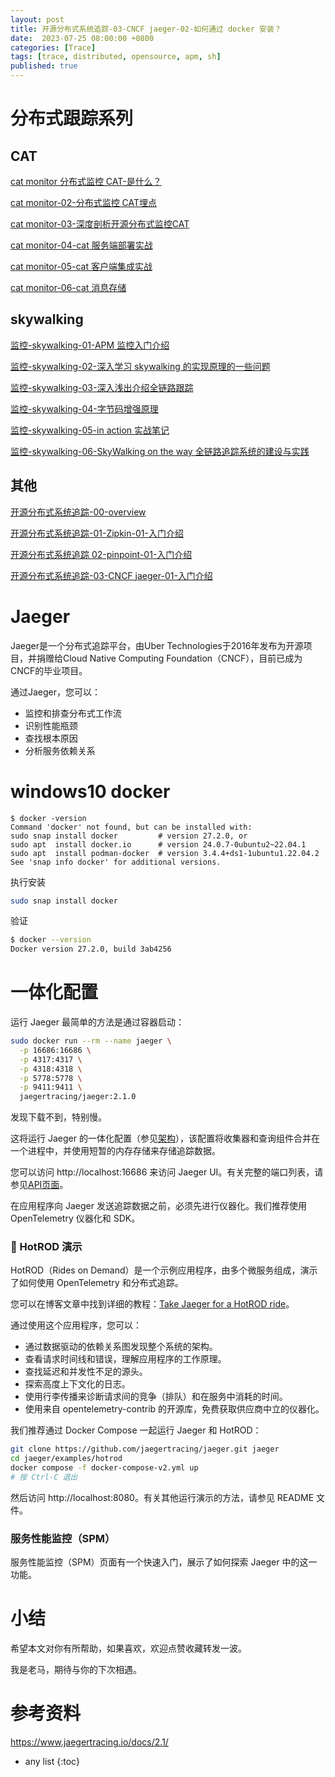 ```yaml
---
layout: post
title: 开源分布式系统追踪-03-CNCF jaeger-02-如何通过 docker 安装？
date:  2023-07-25 08:00:00 +0800
categories: [Trace]
tags: [trace, distributed, opensource, apm, sh]
published: true
---
```


# 分布式跟踪系列

## CAT

[cat monitor 分布式监控 CAT-是什么？](https://houbb.github.io/2023/09/19/cat-monitor-01-overview)

[cat monitor-02-分布式监控 CAT埋点](https://houbb.github.io/2023/09/19/cat-monitor-02-event-tracking)

[cat monitor-03-深度剖析开源分布式监控CAT](https://houbb.github.io/2023/09/19/cat-monitor-03-depth)

[cat monitor-04-cat 服务端部署实战](https://houbb.github.io/2023/09/19/cat-monitor-04-server-deploy-in-action)

[cat monitor-05-cat 客户端集成实战](https://houbb.github.io/2023/09/19/cat-monitor-05-client-intergration-in-action)

[cat monitor-06-cat 消息存储](https://houbb.github.io/2023/09/19/cat-monitor-06-message-store)

## skywalking

[监控-skywalking-01-APM 监控入门介绍](https://houbb.github.io/2019/04/01/monitor-skyworking-01-overview)

[监控-skywalking-02-深入学习 skywalking 的实现原理的一些问题](https://houbb.github.io/2019/04/01/monitor-skyworking-02-chat)

[监控-skywalking-03-深入浅出介绍全链路跟踪](https://houbb.github.io/2019/04/01/monitor-skyworking-03-intro)

[监控-skywalking-04-字节码增强原理](https://houbb.github.io/2019/04/01/monitor-skyworking-04-why)

[监控-skywalking-05-in action 实战笔记](https://houbb.github.io/2019/04/01/monitor-skyworking-05-in-action)

[监控-skywalking-06-SkyWalking on the way 全链路追踪系统的建设与实践](https://houbb.github.io/2019/04/01/monitor-skyworking-06-summary)

## 其他

[开源分布式系统追踪-00-overview](https://houbb.github.io/2023/07/25/distributed-trace-opensource-00-overview)

[开源分布式系统追踪-01-Zipkin-01-入门介绍](https://houbb.github.io/2023/07/25/distributed-trace-opensource-01-zipkin-01-intro)

[开源分布式系统追踪 02-pinpoint-01-入门介绍](https://houbb.github.io/2023/07/25/distributed-trace-opensource-02-pinpoint-01-intro)

[开源分布式系统追踪-03-CNCF jaeger-01-入门介绍](https://houbb.github.io/2023/07/25/distributed-trace-opensource-03-cncf-jaeger)

# Jaeger

Jaeger是一个分布式追踪平台，由Uber Technologies于2016年发布为开源项目，并捐赠给Cloud Native Computing Foundation（CNCF），目前已成为CNCF的毕业项目。

通过Jaeger，您可以：

- 监控和排查分布式工作流
- 识别性能瓶颈
- 查找根本原因
- 分析服务依赖关系

# windows10 docker

```
$ docker -version
Command 'docker' not found, but can be installed with:
sudo snap install docker         # version 27.2.0, or
sudo apt  install docker.io      # version 24.0.7-0ubuntu2~22.04.1
sudo apt  install podman-docker  # version 3.4.4+ds1-1ubuntu1.22.04.2
See 'snap info docker' for additional versions.
```

执行安装

```sh
sudo snap install docker 
```

验证

```sh
$ docker --version
Docker version 27.2.0, build 3ab4256
```



# 一体化配置

运行 Jaeger 最简单的方法是通过容器启动：

```bash
sudo docker run --rm --name jaeger \
  -p 16686:16686 \
  -p 4317:4317 \
  -p 4318:4318 \
  -p 5778:5778 \
  -p 9411:9411 \
  jaegertracing/jaeger:2.1.0
```

发现下载不到，特别慢。



这将运行 Jaeger 的一体化配置（参见[架构](#)），该配置将收集器和查询组件合并在一个进程中，并使用短暂的内存存储来存储追踪数据。

您可以访问 http://localhost:16686 来访问 Jaeger UI。有关完整的端口列表，请参见[API页面](#)。

在应用程序向 Jaeger 发送追踪数据之前，必须先进行仪器化。我们推荐使用 OpenTelemetry 仪器化和 SDK。

### 🚗 HotROD 演示

HotROD（Rides on Demand）是一个示例应用程序，由多个微服务组成，演示了如何使用 OpenTelemetry 和分布式追踪。

您可以在博客文章中找到详细的教程：[Take Jaeger for a HotROD ride](#)。

通过使用这个应用程序，您可以：

- 通过数据驱动的依赖关系图发现整个系统的架构。
- 查看请求时间线和错误，理解应用程序的工作原理。
- 查找延迟和并发性不足的源头。
- 探索高度上下文化的日志。
- 使用行李传播来诊断请求间的竞争（排队）和在服务中消耗的时间。
- 使用来自 opentelemetry-contrib 的开源库，免费获取供应商中立的仪器化。

我们推荐通过 Docker Compose 一起运行 Jaeger 和 HotROD：

```bash
git clone https://github.com/jaegertracing/jaeger.git jaeger
cd jaeger/examples/hotrod
docker compose -f docker-compose-v2.yml up
# 按 Ctrl-C 退出
```

然后访问 http://localhost:8080。有关其他运行演示的方法，请参见 README 文件。

### 服务性能监控（SPM）

服务性能监控（SPM）页面有一个快速入门，展示了如何探索 Jaeger 中的这一功能。

# 小结

希望本文对你有所帮助，如果喜欢，欢迎点赞收藏转发一波。

我是老马，期待与你的下次相遇。

# 参考资料

https://www.jaegertracing.io/docs/2.1/

* any list
{:toc}
